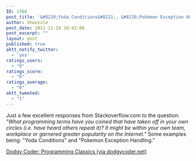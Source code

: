 ```yaml
---
ID: 1768
post_title: '&#8220;Yoda Conditions&#8221;, &#8220;Pokémon Exception Handling&#8221; and other programming classics'
author: Shwuzzle
post_date: 2011-11-28 16:42:06
post_excerpt: ""
layout: post
published: true
aktt_notify_twitter:
  - 'yes'
ratings_users:
  - "0"
ratings_score:
  - "0"
ratings_average:
  - "0"
aktt_tweeted:
  - "1"
---
```

Just a few excellent responses from Stackoverflow.com to the question: "<em>What programming terms have you coined that have taken off in your own circles (i.e. have heard others repeat it)? It might be within your own team, workplace or garnered greater popularity on the Internet."</em> Some examples being: "Yoda Conditions" and "Pokemon Exception Handling."

<a href="http://www.dodgycoder.net/2011/11/yoda-conditions-pokemon-exception.html">Dodgy Coder: Programming Classics (via dodgycoder.net)</a>
